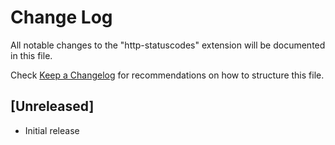 # Change Log

All notable changes to the "http-statuscodes" extension will be documented in this file.

Check [Keep a Changelog](http://keepachangelog.com/) for recommendations on how to structure this file.

## [Unreleased]

- Initial release